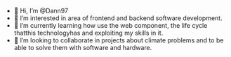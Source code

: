 - 👋 Hi, I’m @Dann97
- 👀 I’m interested in area of frontend and backend software development.
- 🌱 I’m currently learning  how use the web component, the life cycle thatthis technologyhas and exploiting my skills in it.
- 💞️ I’m looking to collaborate in projects about climate problems and to be able to solve them with software and hardware.

<!---
Dann97/Dann97 is a ✨ special ✨ repository because its `README.md` (this file) appears on your GitHub profile.
You can click the Preview link to take a look at your changes.
--->

